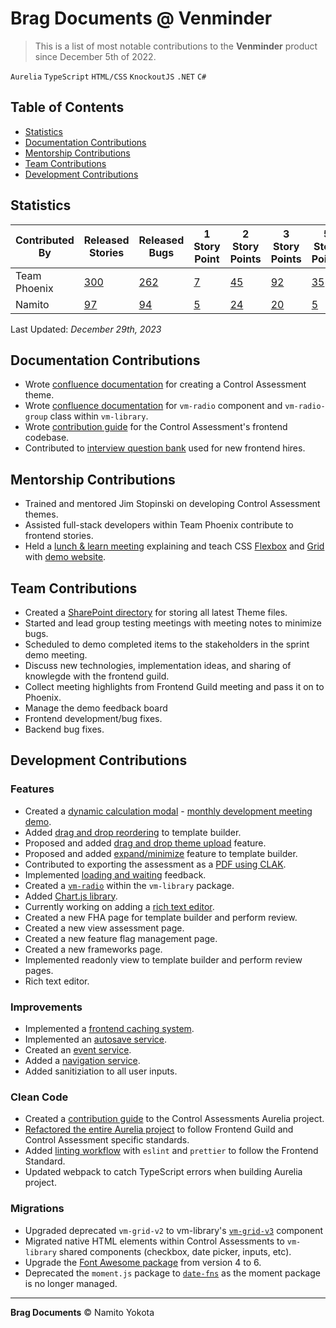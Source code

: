 # Brag Documents @ Venminder

> This is a list of most notable contributions to the **Venminder** product since December 5th of 2022.

`Aurelia` `TypeScript` `HTML/CSS` `KnockoutJS` `.NET` `C#`

## Table of Contents

-   [Statistics](#statistics)
-   [Documentation Contributions](#documentation-contributions)
-   [Mentorship Contributions](#mentorship-contributions)
-   [Team Contributions](#team-contributions)
-   [Development Contributions](#development-contributions)

## Statistics

| Contributed By | Released Stories | Released Bugs | 1 Story Point | 2 Story Points | 3 Story Points | 5 Story Points | 8 Story Points | Pull Requests | Commits |
| - | - | - | - | - | - | - | - | - | - |
| Team Phoenix | [300](https://venminder.atlassian.net/browse/PHX-2162?filter=10320) | [262](https://venminder.atlassian.net/browse/PHX-2282?filter=10322) | [7](https://venminder.atlassian.net/browse/PHX-2130?filter=10330) | [45](https://venminder.atlassian.net/browse/PHX-2162?filter=10331) | [92](https://venminder.atlassian.net/browse/PHX-2126?filter=10332) | [35](https://venminder.atlassian.net/browse/PHX-2135?filter=10333) | [10](https://venminder.atlassian.net/browse/PHX-2137?filter=10334) | | |
| Namito | [97](https://venminder.atlassian.net/browse/PHX-2162?filter=10318) | [94](https://venminder.atlassian.net/browse/PHX-2177?filter=10321) | [5](https://venminder.atlassian.net/browse/PHX-2130?filter=10326) | [24](https://venminder.atlassian.net/browse/PHX-2162?filter=10327) | [20](https://venminder.atlassian.net/browse/PHX-2026?filter=10325) | [5](https://venminder.atlassian.net/browse/PHX-1594?filter=10328) | [1](https://venminder.atlassian.net/browse/PHX-2137?filter=10329) | 285 | 1,878 |

Last Updated: _December 29th, 2023_

## Documentation Contributions

-   Wrote [confluence documentation](https://venminder.atlassian.net/wiki/spaces/CA/pages/1376419841/Creating+and+Managing+a+Theme) for creating a Control Assessment theme.
-   Wrote [confluence documentation](https://venminder.atlassian.net/wiki/spaces/EN/pages/1379663913/vm-radio) for `vm-radio` component and `vm-radio-group` class within `vm-library`.
-   Wrote [contribution guide](https://venminder.visualstudio.com/_git/Control%20Assessments?path=/Microservice/ControlAssessments.Web/control-assessments/README.md) for the Control Assessment's frontend codebase.
-   Contributed to [interview question bank](https://venminder-my.sharepoint.com/:w:/p/hunter_simpson/EZKXkv04UGZEn4nC0KORcjMB4vel_OEuKeQEJXyg7vpXww?e=QWjp9w&ovuser=c0ee997f-51ac-4ae6-bb27-9839814edd37%2CNamito.Yokota%40venminder.com&clickparams=eyJBcHBOYW1lIjoiVGVhbXMtRGVza3RvcCIsIkFwcFZlcnNpb24iOiIyNy8yMzA3MDMwNzMzMCIsIkhhc0ZlZGVyYXRlZFVzZXIiOmZhbHNlfQ%3D%3D) used for new frontend hires.

## Mentorship Contributions

-   Trained and mentored Jim Stopinski on developing Control Assessment themes.
-   Assisted full-stack developers within Team Phoenix contribute to frontend stories.
-   Held a [lunch & learn meeting](https://venminder-my.sharepoint.com/:v:/p/david_williams/ERhuoiK7_z1Nsc68x6DAkjUBHDKNYR4zrMzSxqOt-pK_OQ) explaining and teach CSS [Flexbox](https://blogs.namito.wiki/beginners-guide-to-css-flexbox) and [Grid](https://blogs.namito.wiki/beginners-guide-to-css-grid) with [demo website](https://demo.namito.wiki/).

## Team Contributions

-   Created a [SharePoint directory](https://venminder.sharepoint.com/:f:/s/ProductDesign/EunoZFdBlxRHp3LQ8CsHHkABJUW3jR2sxvjr0s8c5ijf1w?e=UYLnin) for storing all latest Theme files.
-   Started and lead group testing meetings with meeting notes to minimize bugs.
-   Scheduled to demo completed items to the stakeholders in the sprint demo meeting.
-   Discuss new technologies, implementation ideas, and sharing of knowlegde with the frontend guild.
-   Collect meeting highlights from Frontend Guild meeting and pass it on to Phoenix.
-   Manage the demo feedback board
-   Frontend development/bug fixes.
-   Backend bug fixes.

## Development Contributions

### Features

-   Created a [dynamic calculation modal](https://venminder.atlassian.net/browse/PHX-1067) - [monthly development meeting demo](https://venminder-my.sharepoint.com/:v:/p/brad_farber/ET71Hvr-pcBCiR-k8ZPaa9YBU6GXdomvLoIgMIv96HvkAw).
-   Added [drag and drop reordering](https://venminder.atlassian.net/browse/PHX-1176) to template builder.
-   Proposed and added [drag and drop theme upload](https://venminder.atlassian.net/browse/PHX-1970) feature.
-   Proposed and added [expand/minimize](https://venminder.atlassian.net/browse/PHX-1889) feature to template builder.
-   Contributed to exporting the assessment as a [PDF using CLAK](https://venminder.atlassian.net/browse/PHX-899).
-   Implemented [loading and waiting](https://venminder.atlassian.net/browse/PHX-1584) feedback.
-   Created a [`vm-radio`](https://venminder.visualstudio.com/vm-library/_git/vm-library/pullrequest/10382) within the `vm-library` package.
-   Added [Chart.js library](https://venminder.atlassian.net/browse/PHX-1594).
-   Currently working on adding a [rich text editor](https://venminder.atlassian.net/browse/PHX-2129).
-   Created a new FHA page for template builder and perform review.
-   Created a new view assessment page.
-   Created a new feature flag management page.
-   Created a new frameworks page.
-   Implemented readonly view to template builder and perform review pages.
-   Rich text editor.

### Improvements

-   Implemented a [frontend caching system](https://venminder.atlassian.net/browse/PHX-902).
-   Implemented an [autosave service](https://venminder.visualstudio.com/Control%20Assessments/_git/Control%20Assessments/pullrequest/8434?_a=files&path=/Microservice/ControlAssessments.Web/control-assessments/src/services/template-autosave-service.ts).
-   Created an [event service](https://venminder.visualstudio.com/Control%20Assessments/_git/Control%20Assessments/pullrequest/8105?_a=files&path=/Microservice/ControlAssessments.Web/control-assessments/src/services/event-service.ts).
-   Added a [navigation service](https://venminder.visualstudio.com/Control%20Assessments/_git/Control%20Assessments/pullrequest/8052).
-   Added sanitiziation to all user inputs.

### Clean Code

-   Created a [contribution guide](https://venminder.visualstudio.com/_git/Control%20Assessments?path=/Microservice/ControlAssessments.Web/control-assessments/README.md) to the Control Assessments Aurelia project.
-   [Refactored the entire Aurelia project](https://venminder.atlassian.net/browse/PHX-900) to follow Frontend Guild and Control Assessment specific standards.
-   Added [linting workflow](https://venminder.atlassian.net/browse/PHX-508) with `eslint` and `prettier` to follow the Frontend Standard.
-   Updated webpack to catch TypeScript errors when building Aurelia project.

### Migrations

-   Upgraded deprecated `vm-grid-v2` to vm-library's [`vm-grid-v3`](https://venminder.atlassian.net/browse/PHX-1269) component
-   Migrated native HTML elements within Control Assessments to `vm-library` shared components (checkbox, date picker, inputs, etc).
-   Upgrade the [Font Awesome package](https://venminder.atlassian.net/browse/PHX-901) from version 4 to 6.
-   Deprecated the `moment.js` package to [`date-fns`](https://venminder.atlassian.net/browse/PHX-1170) as the moment package is no longer managed.

<hr />

**Brag Documents**
&copy; Namito Yokota
